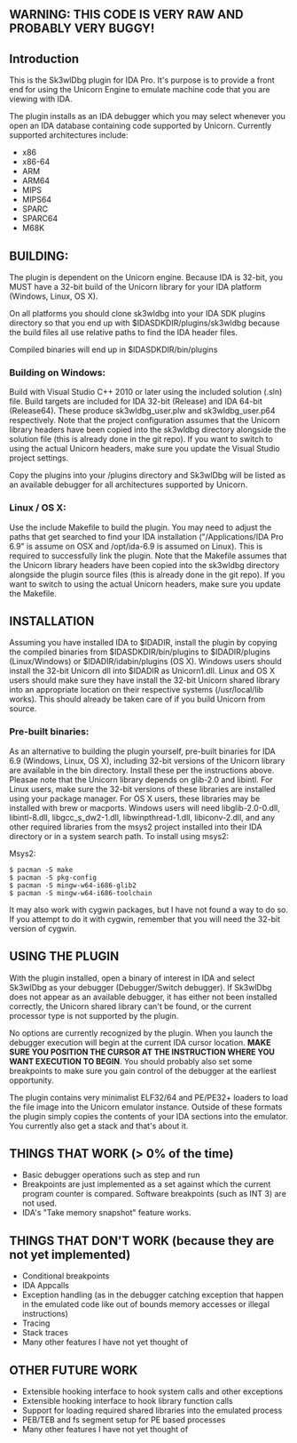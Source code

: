 ## WARNING: THIS CODE IS VERY RAW AND PROBABLY VERY BUGGY!

## Introduction

This is the Sk3wlDbg plugin for IDA Pro. It's purpose is to provide a front
end for using the Unicorn Engine to emulate machine code that you are viewing
with IDA.

The plugin installs as an IDA debugger which you may select whenever you open
an IDA database containing code supported by Unicorn. Currently supported
architectures include:

* x86
* x86-64
* ARM
* ARM64
* MIPS
* MIPS64
* SPARC
* SPARC64
* M68K

## BUILDING:

The plugin is dependent on the Unicorn engine. Because IDA is 32-bit, you MUST
have a 32-bit build of the Unicorn library for your IDA platform (Windows,
Linux, OS X).

On all platforms you should clone sk3wldbg into your IDA SDK plugins directory so 
that you end up with $IDASDKDIR/plugins/sk3wldbg because the build files all use
relative paths to find the IDA header files.

Compiled binaries will end up in $IDASDKDIR/bin/plugins

### Building on Windows:

Build with Visual Studio C++ 2010 or later using the included solution (.sln)
file. Build targets are included for IDA 32-bit (Release) and IDA 64-bit 
(Release64). These produce sk3wldbg_user.plw and sk3wldbg_user.p64 respectively.
Note that the project configuration assumes that the Unicorn library headers have
been copied into the sk3wldbg directory alongside the solution file (this is
already done in the git repo). If you want to switch to using the actual Unicorn
headers, make sure you update the Visual Studio project settings.

Copy the plugins into your <IDADIR>/plugins directory and Sk3wlDbg will be
listed as an available debugger for all architectures supported by Unicorn.

### Linux / OS X:

Use the include Makefile to build the plugin. You may need to adjust the paths
that get searched to find your IDA installation ("/Applications/IDA Pro 6.9" is
assume on OSX and /opt/ida-6.9 is assumed on Linux). This is required to
successfully link the plugin. Note that the Makefile assumes that the Unicorn
library headers have been copied into the sk3wldbg directory alongside the
plugin source files (this is already done in the git repo). If you want to
switch to using the actual Unicorn headers, make sure you update the Makefile.

## INSTALLATION

Assuming you have installed IDA to $IDADIR, install the plugin by copying the
compiled binaries from $IDASDKDIR/bin/plugins to $IDADIR/plugins (Linux/Windows)
or $IDADIR/idabin/plugins (OS X). Windows users should install the 32-bit Unicorn
dll into $IDADIR as Unicorn1.dll. Linux and OS X users should make sure they
have install the 32-bit Unicorn shared library into an appropriate location on
their respective systems (/usr/local/lib works). This should already be taken
care of if you build Unicorn from source.

### Pre-built binaries:

As an alternative to building the plugin yourself, pre-built binaries for 
IDA 6.9 (Windows, Linux, OS X), including 32-bit versions of the Unicorn 
library are available in the bin directory. Install these per the instructions
above. Pleasae note that the Unicorn library depends on glib-2.0 and libintl.
For Linux users, make sure the 32-bit versions of these libraries are installed 
using your package manager. For OS X users, these libraries may be installed 
with brew or macports. Windows users will need libglib-2.0-0.dll, libintl-8.dll,
libgcc_s_dw2-1.dll, libwinpthread-1.dll, libiconv-2.dll, and any other required
libraries from the msys2 project installed into their IDA directory or in a system
search path. To install using msys2:

Msys2:

    $ pacman -S make
    $ pacman -S pkg-config
    $ pacman -S mingw-w64-i686-glib2
    $ pacman -S mingw-w64-i686-toolchain

It may also work with cygwin packages, but I have not found a way to do so. If you 
attempt to do it with cygwin, remember that you will need the 32-bit version of 
cygwin.

## USING THE PLUGIN

With the plugin installed, open a binary of interest in IDA and select Sk3wlDbg
as your debugger (Debugger/Switch debugger). If Sk3wlDbg does not appear as an 
available debugger, it has either not been installed correctly, the Unicorn
shared library can't be found, or the current processor type is not supported
by the plugin.

No options are currently recognized by the plugin. When you launch the debugger
execution will begin at the current IDA cursor location. **MAKE SURE YOU POSITION
THE CURSOR AT THE INSTRUCTION WHERE YOU WANT EXECUTION TO BEGIN**. You should 
probably also set some breakpoints to make sure you gain control of the debugger
at the earliest opportunity.

The plugin contains very minimalist ELF32/64 and PE/PE32+ loaders to
load the file image into the Unicorn emulator instance. Outside of these formats
the plugin simply copies the contents of your IDA sections into the emulator.
You currently also get a stack and that's about it.

## THINGS THAT WORK (> 0% of the time)

* Basic debugger operations such as step and run
* Breakpoints are just implemented as a set against which the current program counter is compared. Software breakpoints (such as INT 3) are not used.
* IDA's "Take memory snapshot" feature works.

## THINGS THAT DON'T WORK (because they are not yet implemented)

* Conditional breakpoints
* IDA Appcalls
* Exception handling (as in the debugger catching exception that happen in the emulated code like out of bounds memory accesses or illegal instructions)
* Tracing
* Stack traces
* Many other features I have not yet thought of

## OTHER FUTURE WORK

* Extensible hooking interface to hook system calls and other exceptions
* Extensible hooking interface to hook library function calls
* Support for loading required shared libraries into the emulated process
* PEB/TEB and fs segment setup for PE based processes
* Many other features I have not yet thought of

 
